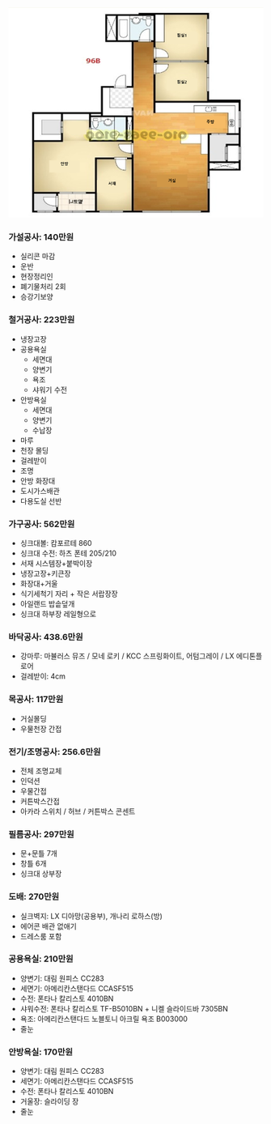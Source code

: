 ![도면](./도면.png)

### 가설공사: 140만원

- 실리콘 마감
- 운반
- 현장정리인
- 폐기물처리 2회
- 승강기보양

### 철거공사: 223만원

- 냉장고장
- 공용욕실
  - 세면대
  - 양변기
  - 욕조
  - 샤워기 수전
- 안방욕실
  - 세면대
  - 양변기
  - 수납장
- 마루
- 천장 몰딩
- 걸레받이
- 조명
- 안방 화장대
- 도시가스배관
- 다용도실 선반

### 가구공사: 562만원

- 싱크대볼: 캄포르테 860
- 싱크대 수전: 하츠 폰테 205/210
- 서재 시스템장+붙박이장
- 냉장고장+키큰장
- 화장대+거울
- 식기세척기 자리 + 작은 서랍장장
- 아일랜드 밥솥덮개
- 싱크대 하부장 레일형으로

### 바닥공사: 438.6만원

- 강마루: 마뷸러스 뮤즈 / 모네 로키 / KCC 스프링화이트, 어텀그레이 / LX 에디톤플로어
- 걸레받이: 4cm

### 목공사: 117만원

- 거실몰딩
- 우물천장 간접

### 전기/조명공사: 256.6만원

- 전체 조명교체
- 인덕션
- 우물간접
- 커튼박스간접
- 아카라 스위치 / 허브 / 커튼박스 콘센트

### 필름공사: 297만원

- 문+문틀 7개
- 창틀 6개
- 싱크대 상부장

### 도배: 270만원

- 실크벽지: LX 디아망(공용부), 개나리 로하스(방)
- 에어콘 배관 없애기
- 드레스룸 포함

### 공용욕실: 210만원

- 양변기: 대림 원피스 CC283
- 세면기: 아메리칸스탠다드 CCASF515
- 수전: 폰타나 칼리스토 4010BN
- 샤워수전: 폰타나 칼리스토 TF-B5010BN + 니켈 슬라이드바 7305BN
- 욕조: 아메리칸스탠다드 노블토니 아크릴 욕조 B003000
- 줄눈

### 안방욕실: 170만원

- 양변기: 대림 원피스 CC283
- 세면기: 아메리칸스탠다드 CCASF515
- 수전: 폰타나 칼리스토 4010BN
- 거울장: 슬라이딩 장
- 줄눈
